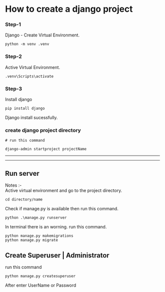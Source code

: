 # How to create a django project

### Step-1
Django - Create Virtual Environment.

```
python -m venv .venv
```
### Step-2
Active Virtual Environment.
```
.venv\Scripts\activate
```

### Step-3
Install django
```
pip install django
```
Django install sucessfully.

### create django project directory
```
# run this command

django-admin startproject projectName
```

***
***

## Run server
Notes :- \
Active virtual environment and go to the project directory.
```
cd directory/name
```
Check if manage.py is available then run this command.
```
python .\manage.py runserver
```
In terminal there is an worning. run this command.

```
python manage.py makemigrations
python manage.py migrate
```

## Create Superuser | Administrator
run this command
```
python manage.py createsuperuser
```
After enter UserName or Password

